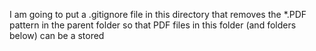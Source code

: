 I am going to put a .gitignore file in this directory that removes the *.PDF pattern in the parent folder
so that PDF files in this folder (and folders below) can be a stored
